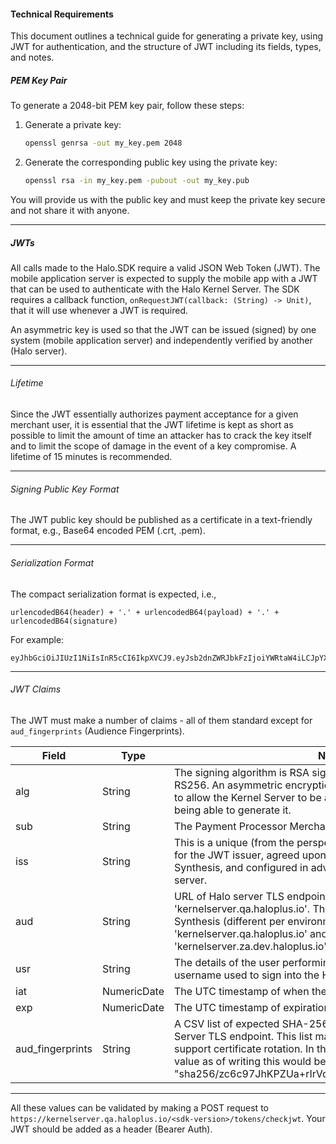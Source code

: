#### Technical Requirements

This document outlines a technical guide for generating a private key, using JWT for authentication, and the structure of JWT including its fields, types, and notes.

##### PEM Key Pair

To generate a 2048-bit PEM key pair, follow these steps:

1. Generate a private key:
   ```bash
   openssl genrsa -out my_key.pem 2048
   ```

2. Generate the corresponding public key using the private key:
   ```bash
   openssl rsa -in my_key.pem -pubout -out my_key.pub
   ```

You will provide us with the public key and must keep the private key secure and not share it with anyone.

---

##### JWTs

All calls made to the Halo.SDK require a valid JSON Web Token (JWT). The mobile application server is expected to supply the mobile app with a JWT that can be used to authenticate with the Halo Kernel Server. The SDK requires a callback function, `onRequestJWT(callback: (String) -> Unit)`, that it will use whenever a JWT is required.

An asymmetric key is used so that the JWT can be issued (signed) by one system (mobile application server) and independently verified by another (Halo server).

---

###### Lifetime

Since the JWT essentially authorizes payment acceptance for a given merchant user, it is essential that the JWT lifetime is kept as short as possible to limit the amount of time an attacker has to crack the key itself and to limit the scope of damage in the event of a key compromise. A lifetime of 15 minutes is recommended.

---

###### Signing Public Key Format

The JWT public key should be published as a certificate in a text-friendly format, e.g., Base64 encoded PEM (.crt, .pem).

---

###### Serialization Format

The compact serialization format is expected, i.e.,

```text
urlencodedB64(header) + '.' + urlencodedB64(payload) + '.' + urlencodedB64(signature)
```

For example:

```text
eyJhbGciOiJIUzI1NiIsInR5cCI6IkpXVCJ9.eyJsb2dnZWRJbkFzIjoiYWRtaW4iLCJpYXQiOjE0MjI3Nzk2Mzh9.gzSraSYS8EXBxLN_oWnFSRgCzcmJmMjLiuyu5CSpyH
```

---

###### JWT Claims

The JWT must make a number of claims - all of them standard except for `aud_fingerprints` (Audience Fingerprints).

| Field | Type        | Note                                                                                                                                                                                                                  |
|-------|-------------|-----------------------------------------------------------------------------------------------------------------------------------------------------------------------------------------------------------------------|
| alg   | String      | The signing algorithm is RSA signed SHA-256 hash, aliased as RS256. An asymmetric encryption (signing) scheme is required to allow the Kernel Server to be able to validate the token without being able to generate it. |
| sub   | String      | The Payment Processor Merchant-User ID, or Application ID                                                                                                                                                             |
| iss   | String      | This is a unique (from the perspective of Halo server) identifier for the JWT issuer, agreed upon by the JWT issuer and Synthesis, and configured in advance by Synthesis in the Halo server.                        |
| aud   | String      | URL of Halo server TLS endpoint, e.g. 'kernelserver.qa.haloplus.io'. This value should be obtained from Synthesis (different per environment) e.g. for QA it would be 'kernelserver.qa.haloplus.io' and for DEV 'kernelserver.za.dev.haloplus.io' |
| usr   | String      | The details of the user performing the transaction, typically the username used to sign into the Halo.Go Developer Portal.                                                                                            |
| iat   | NumericDate | The UTC timestamp of when the JWT was generated.                                                                                                                                                                      |
| exp   | NumericDate | The UTC timestamp of expiration of the JWT.                                                                                                                                                                                |
| aud_fingerprints | String | A CSV list of expected SHA-256 fingerprints for the Kernel Server TLS endpoint. This list may contain multiple values to support certificate rotation. In the QA environment, the expected value as of writing this would be: "sha256/zc6c97JhKPZUa+rIrVqjknDE1lDcDK77G41sDo+1ay0=" |

---

All these values can be validated by making a POST request to `https://kernelserver.qa.haloplus.io/<sdk-version>/tokens/checkjwt`. Your JWT should be added as a header (Bearer Auth).
